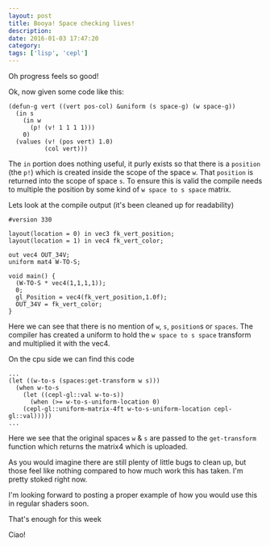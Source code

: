 ```yaml
---
layout: post
title: Booya! Space checking lives!
description:
date: 2016-01-03 17:47:20
category:
tags: ['lisp', 'cepl']
---
```


Oh progress feels so good!

Ok, now given some code like this:

```
(defun-g vert ((vert pos-col) &uniform (s space-g) (w space-g))
  (in s
    (in w
      (p! (v! 1 1 1 1)))
    0)
  (values (v! (pos vert) 1.0)
          (col vert)))
```

The `in` portion does nothing useful, it purly exists so that there is a `position` (the `p!`) which is created inside the scope of the space `w`. That `position` is returned into the scope of space `s`. To ensure this is valid the compile needs to multiple the position by some kind of `w space to s space` matrix.

Lets look at the compile output (it's been cleaned up for readability)

```
#version 330

layout(location = 0) in vec3 fk_vert_position;
layout(location = 1) in vec4 fk_vert_color;

out vec4 OUT_34V;
uniform mat4 W-TO-S;

void main() {
  (W-TO-S * vec4(1,1,1,1));
  0;
  gl_Position = vec4(fk_vert_position,1.0f);
  OUT_34V = fk_vert_color;
}
```

Here we can see that there is no mention of `w`, `s`, `position`s or `spaces`. The compiler has created a uniform to hold the `w space to s space` transform and multiplied it with the vec4.

On the cpu side we can find this code

```
...
(let ((w-to-s (spaces:get-transform w s)))
  (when w-to-s
    (let ((cepl-gl::val w-to-s))
      (when (>= w-to-s-uniform-location 0)
	(cepl-gl::uniform-matrix-4ft w-to-s-uniform-location cepl-gl::val)))))
...
```
Here we see that the original spaces `w` & `s` are passed to the `get-transform` function which returns the matrix4 which is uploaded.

As you would imagine there are still plenty of little bugs to clean up, but those feel like nothing compared to how much work this has taken. I'm pretty stoked right now.

I'm looking forward to posting a proper example of how you would use this in regular shaders soon.

That's enough for this week

Ciao!
